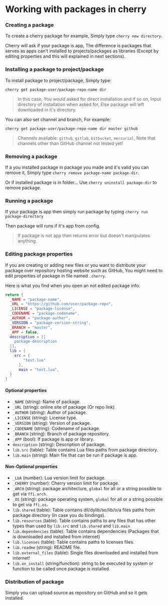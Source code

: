 # Working with packages in cherry

### Creating a package

To create a cherry package for example, Simply type `cherry new directory`.

Cherry will ask if your package is app, The difference is packages that serves as apps can't installed to projects/packages as libraries (Except by editing properties and this will explained in next sections).

### Installing a package to project/package

To install package to project/package, Simply type:

```
cherry get package-user/package-repo-name dir
```

> In this case, You would asked for direct installation and if so on, Input directory of installation when asked for, Else package will left downloaded in it's directory.

You can also set channel and branch, For example:

```
cherry get package-user/package-repo-name dir master github
```

> Channels available: `github`, `gitlab`, `bitbucket`, `mercurial`, Note that channels other than GitHub channel not tested yet!

### Removing a package

If a you installed package in package you made and it's valid you can remove it, Simply type `cherry remove package-name package-dir`.

Or if installed package is in folder... Use `cherry uninstall package-dir` to remove package.

### Running a package

If your package is app then simply run package by typing `cherry run package-directory`

Then package will runs if it's app from config.

> If package is not app then returns error but doesn't manipulates anything.

### Editing package properties

If you are creating or adding new files or you want to distribute your package over repository hosting website such as GitHub, You might need to edit properties of package in file named `.cherry`.

Here is what you find when you open an not edited package info:

```lua
return {
  _NAME = "package-name",
  _URL = "https://github.com/user/package-repo",
  _LICENSE = "package-license",
  _CODENAME = "package-codename",
  _AUTHOR = "package-author",
  _VERSION = "package-version-string",
  _BRANCH = "master",
  _APP = false,
  description = [[
    package-description
  ]],
  lib = {
    src = {
	    "test.lua"
	  },
	  main = "test.lua",
  }
}
```

#### Optional properties

- `_NAME` (string): Name of package.
- `_URL` (string): online site of package (Or repo link)
- `_AUTHOR` (string): Author of package.
- `_LICENSE` (string): License type.
- `_VERSION` (string): Version of package.
- `_CODENAME` (string): Codename of package.
- `_BRANCH` (string): Branch of package repository.
- `_APP` (bool): If package is app or library.
- `description` (string): Description of package.
- `lib.src` (table): Table contains Lua files paths from package directory.
- `lib.main` (string): Main file that can be run if package is app.

#### Non-Optional properties

- `_LUA` (number): Lua version limit for package.
- `_CHERRY` (number): Cherry version limit for package.
- `_ARCH` (string): package architecture, `global` for all or a string possible to get via `ffi.arch`.
- `_OS` (string): package operating system, `global` for all or a string possible to get via `ffi.os`.
- `lib.shared` (table): Table contains dll/dylib/so/lib/o/a files paths from package directory (In case you do bindings).
- `lib.resources` (table): Table contains paths to any files that has other types than used by `lib.src` and `lib.shared` and `lib.main`
- `lib.dependencies` (table): Table contains dependencies (Packages that is downloaded and installed from internet)
- `lib.licenses` (table): Table contains paths to licenses files.
- `lib.readme` (string): README file.
- `lib.external_files` (table): Single files downloaded and installed from internet!
- `lib.on_install` (string/function): string to be executed by system or function to be called once package is installed.

### Distribution of package

Simply you can upload source as repository on GitHub and so it gets installed.
